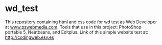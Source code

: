 # wd_test
This repository containing html and css  code for wd test as Web Developer at www.pswebmedia.com.
Tools that use in this project: PhotoShop portable 5, Neatbeans, and Editplus.
Link of this simple website test at: http://codingweb.esy.es

